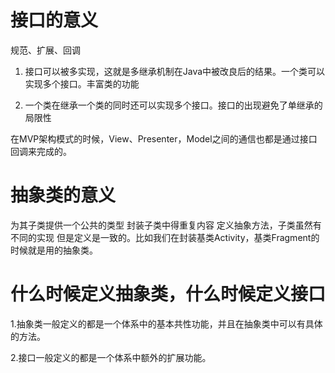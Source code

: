 # 接口的意义

规范、扩展、回调

1. 接口可以被多实现，这就是多继承机制在Java中被改良后的结果。一个类可以实现多个接口。丰富类的功能

2. 一个类在继承一个类的同时还可以实现多个接口。接口的出现避免了单继承的局限性

在MVP架构模式的时候，View、Presenter，Model之间的通信也都是通过接口回调来完成的。


# 抽象类的意义

为其子类提供一个公共的类型 封装子类中得重复内容 定义抽象方法，子类虽然有不同的实现 但是定义是一致的。比如我们在封装基类Activity，基类Fragment的时候就是用的抽象类。

# 什么时候定义抽象类，什么时候定义接口

1.抽象类一般定义的都是一个体系中的基本共性功能，并且在抽象类中可以有具体的方法。 

2.接口一般定义的都是一个体系中额外的扩展功能。




